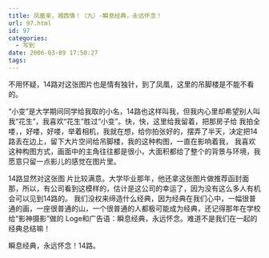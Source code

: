 ```yaml
---
title: 凤凰亲，湘西情！（九）-瞬息经典，永远怀念！
url: 97.html
id: 97
categories:
  - 写到
date: 2006-03-09 17:50:27
tags:
---
```


不用怀疑，14路对这张图片也是情有独针，到了凤凰，这里的吊脚楼是不能不看的。  
  
“小变”是大学期间同学给我取的小名，14路也这样叫我，但我内心里却希望别人叫我“花生”，我喜欢“花生”胜过“小变”。快，快，这里给我留着，把那房子给 我拍全喽，，好喽，好喽，举着相机，我就在想，给你拍张好的，摆弄了半天，决定把14路丢在边上，留下大片空间给吊脚楼，我的这种构图，一直在影响着我， 我喜欢这种构图方式，画面中的主角往往都是很小，大面积都给了整个的背景与环境，我愿意只留一点影儿的感觉在图片里。  
  
14路显然对这张图 片比较满意。大学毕业那年，他还拿这张图片做推荐函封面那，所以，有公司看到这模样的，估计是这公司的幸运了，因为没有这么多人有机会可以见到14路的。 我们没权来缔造什么经典，因为经典在我们心中，一幅很普通的画，一座很普通的山，一个很普通的人都极可能成为经典，还记得那年在学校给“影神摄影”做的 Loge和广告语：瞬息经典，永远怀念。难道不是我们在一起的经典总结嘛！  
  
瞬息经典，永远怀念！14路。